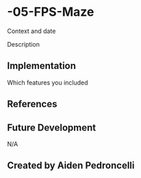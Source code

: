 # -05-FPS-Maze
Context and date

Description

## Implementation
Which features you included

## References

## Future Development
N/A

## Created by Aiden Pedroncelli

